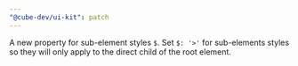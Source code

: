 ```yaml
---
"@cube-dev/ui-kit": patch
---
```


A new property for sub-element styles `$`. Set `$: '>'` for sub-elements styles so they will only apply to the direct child of the root element.
